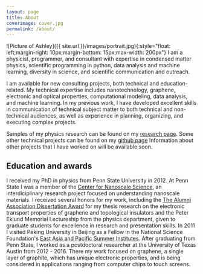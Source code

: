 ```yaml
---
layout: page
title: About
coverimage: cover.jpg
permalink: /about/
---
```


![Picture of Ashley]({{ site.url }}/images/portrait.jpg){:style="float: left;margin-right: 10px;margin-bottom: 15px;max-width: 200px"}
I am a physicist, programmer, and consultant with expertise in condensed matter physics, scientific programming in python, data analysis and machine learning, diversity in science, and scientific communication and outreach.

I am available for new consulting projects, both technical and education-related. My technical expertise includes nanotechnology, graphene, electronic and optical properties, computational modeling, data analysis, and machine learning. In my previous work, I have developed excellent skills in communication of technical subject matter to both technical and non-technical audiences, as well as experience in planning, organizing, and executing complex projects.

Samples of my physics research can be found on my [research page]({{site.url}}/research). Some other technical projects can be found on my [github page](http://www.github.com/adasilva) Information about other projects that I have worked on will be available soon.


## Education and awards

I received my PhD in physics from Penn State University in 2012. At Penn State I was a member of the [Center for Nanoscale Science](https://www.mrsec.psu.edu/), an interdiciplinary research project focused on understanding nanoscale materials. I received several honors for my work, including the [The Alumni Association Dissertation Award](http://www.gradschool.psu.edu/graduate-funding/fellowships/programs/aada/previous-alumni-association-disseration-award-winners-2002-2007/2008-2013-alumni-association-dissertation-award-winners/) for my thesis research on the electronic transport properties of graphene and topological insulators and the Peter Eklund Memorial Lectureship from the physics department, given to graduate students for excellence in research and presentation skills. In 2011 I visited Peking University in Beijing as a Fellow in the National Science Foundation's [East Asia and Pacific Summer Institutes](http://www.nsf.gov/funding/pgm_summ.jsp?pims_id=5284). After graduating from Penn State, I worked as a postdoctoral researcher at the University of Texas Austin from 2012 - 2016. There my work focused on graphene, a single layer of graphite, which has unique electronic properties, and is being considered in applications ranging from computer chips to touch screens.
